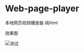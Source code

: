 # Web-page-player
本地网页视频播放器 纯html

效果图



![测试](https://github.com/user-attachments/assets/8cbcfc15-afc2-41be-9112-94a92c07d99f)
